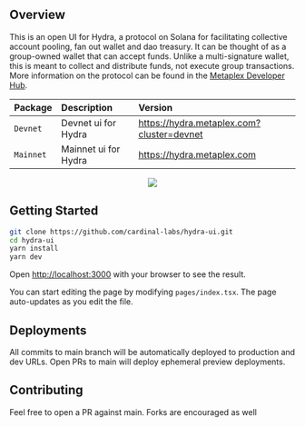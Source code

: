 ## Overview

This is an open UI for Hydra, a protocol on Solana for facilitating collective account pooling, fan out wallet and dao treasury. It can be thought of as a group-owned wallet that can accept funds. Unlike a multi-signature wallet, this is meant to collect and distribute funds, not execute group transactions. More information on the protocol can be found in the [Metaplex Developer Hub](https://developers.metaplex.com/hydra).

| Package   | Description          | Version                       |
| :-------- | :------------------- | :---------------------------- |
| `Devnet`  | Devnet ui for Hydra  | https://hydra.metaplex.com?cluster=devnet |
| `Mainnet` | Mainnet ui for Hydra | https://hydra.metaplex.com    |

<p align="center">
    <img src="./public/example.png" />
</p>

## Getting Started

```bash
git clone https://github.com/cardinal-labs/hydra-ui.git
cd hydra-ui
yarn install
yarn dev
```

Open [http://localhost:3000](http://localhost:3000) with your browser to see the result.

You can start editing the page by modifying `pages/index.tsx`. The page auto-updates as you edit the file.

## Deployments

All commits to main branch will be automatically deployed to production and dev URLs. Open PRs to main will deploy ephemeral preview deployments.

## Contributing

Feel free to open a PR against main. Forks are encouraged as well
